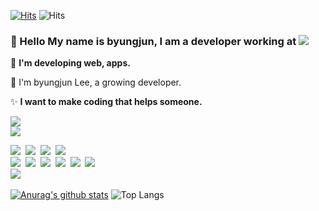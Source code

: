 [![Hits](https://hits.seeyoufarm.com/api/count/incr/badge.svg?url=https%3A%2F%2Fgithub.com%2F2ByungJun&count_bg=%2379C83D&title_bg=%23555555&icon=&icon_color=%23E7E7E7&title=hits&edge_flat=false)](https://hits.seeyoufarm.com)
![Hits](https://img.shields.io/github/followers/2ByungJun?label=Follow)

### 👋  Hello My name is byungjun, I am a developer working at <a href="https://insilicogen.com/"><img src="https://img.shields.io/badge/-insilicogen-green"/></a>

<p>🤔 <b>I'm developing web, apps.</b></p>
<p>🌱 I'm byungjun Lee, a growing developer.</p>
</p>✨ <b>I want to make coding that helps someone.</b></p>

<a href="https://velog.io/@ieed0205"><img src="https://img.shields.io/badge/Tech%20Blog-11B48A?style=flat-square&logo=Vimeo&logoColor=white&link=https://velog.io/@ieed0205"/></a>
<br>
<a href="mailto:ieed0205@naver.com"><img src="https://img.shields.io/badge/Gmail-d14836?style=flat-square&logo=Gmail&logoColor=white&link=mailto:ieed0205@naver.com"/></a>

<p>
  <img src="https://img.shields.io/badge/-JAVA-orange"/>&nbsp
  <img src="https://img.shields.io/badge/-JAVASCRIPT-yellow"/>&nbsp
  <img src="https://img.shields.io/badge/-DART-blue"/>&nbsp
  <img src="https://img.shields.io/badge/-MySQL-navy"/>
  <br>
  <img src="https://img.shields.io/badge/-Android-green"/>&nbsp
  <img src="https://img.shields.io/badge/-Flutter-blue"/>&nbsp
  <img src="https://img.shields.io/badge/-Spring4-orange"/>&nbsp
  <img src="https://img.shields.io/badge/-SpringBoot-orange"/>&nbsp
  <img src="https://img.shields.io/badge/-Nodejs-yellow"/>&nbsp
  <img src="https://img.shields.io/badge/-Vuejs-green"/>
  <br>
  <img src="https://img.shields.io/badge/-Git-black"/>&nbsp
</p>

[![Anurag's github stats](https://github-readme-stats.vercel.app/api?username=2ByungJun)](https://github.com/anuraghazra/github-readme-stats)
![Top Langs](https://github-readme-stats.vercel.app/api/top-langs/?username=2ByungJun&layout=compact)


